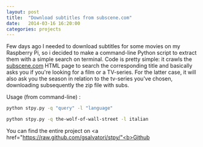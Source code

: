 ```yaml
---
layout: post
title:  "Download subtitles from subscene.com"
date:   2014-03-16 16:20:00
categories: projects
---
```


Few days ago I needed to download subtitles for some movies on my Raspberry Pi, so i decided to make a command-line Python script to extract them with a simple search on terminal. Code is pretty simple: it crawls the <a href="http://www.subscene.com">subscene.com</a> HTML page to search the corresponding title and basically asks you if you're looking for a film or a TV-series. For the latter case, it will also ask you the season in relation to the tv-series you've chosen, downloading subsequently the zip file with subs.

Usage (from command-line) :

```bash
python stpy.py -q "query" -l "language"
```


```bash
python stpy.py -q the-wolf-of-wall-street -l italian
```

You can find the entire project on <a href="https://raw.github.com/gsalvatori/stpy/"<b>Github</b></a>

